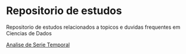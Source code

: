 # Repositorio de estudos 

Repositorio de estudos relacionados a topicos e duvidas frequentes em Ciencias de Dados

[Analise de Serie Temporal](https://github.com/RubensSJunior/Estudos/tree/main/Analise%20de%20serie%20temporal)